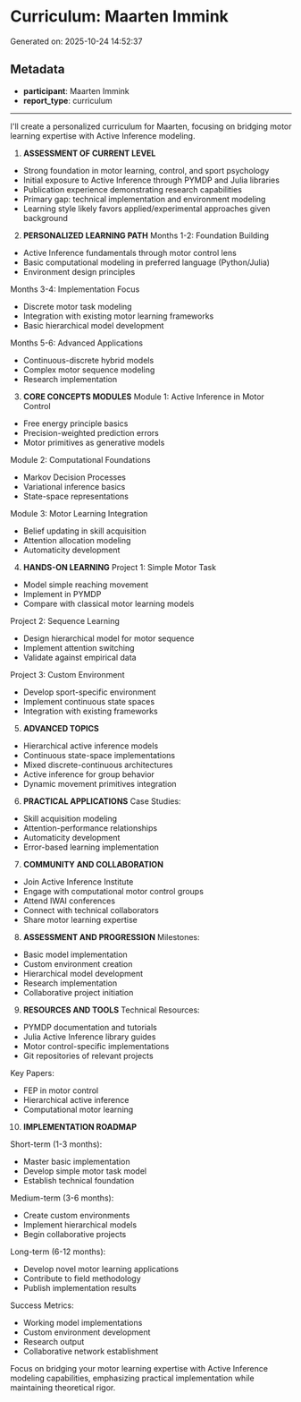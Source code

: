 # Curriculum: Maarten Immink

Generated on: 2025-10-24 14:52:37

## Metadata

- **participant**: Maarten Immink
- **report_type**: curriculum

---

I'll create a personalized curriculum for Maarten, focusing on bridging motor learning expertise with Active Inference modeling.

1. **ASSESSMENT OF CURRENT LEVEL**
- Strong foundation in motor learning, control, and sport psychology
- Initial exposure to Active Inference through PYMDP and Julia libraries
- Publication experience demonstrating research capabilities
- Primary gap: technical implementation and environment modeling
- Learning style likely favors applied/experimental approaches given background

2. **PERSONALIZED LEARNING PATH**
Months 1-2: Foundation Building
- Active Inference fundamentals through motor control lens
- Basic computational modeling in preferred language (Python/Julia)
- Environment design principles

Months 3-4: Implementation Focus
- Discrete motor task modeling
- Integration with existing motor learning frameworks
- Basic hierarchical model development

Months 5-6: Advanced Applications
- Continuous-discrete hybrid models
- Complex motor sequence modeling
- Research implementation

3. **CORE CONCEPTS MODULES**
Module 1: Active Inference in Motor Control
- Free energy principle basics
- Precision-weighted prediction errors
- Motor primitives as generative models

Module 2: Computational Foundations
- Markov Decision Processes
- Variational inference basics
- State-space representations

Module 3: Motor Learning Integration
- Belief updating in skill acquisition
- Attention allocation modeling
- Automaticity development

4. **HANDS-ON LEARNING**
Project 1: Simple Motor Task
- Model simple reaching movement
- Implement in PYMDP
- Compare with classical motor learning models

Project 2: Sequence Learning
- Design hierarchical model for motor sequence
- Implement attention switching
- Validate against empirical data

Project 3: Custom Environment
- Develop sport-specific environment
- Implement continuous state spaces
- Integration with existing frameworks

5. **ADVANCED TOPICS**
- Hierarchical active inference models
- Continuous state-space implementations
- Mixed discrete-continuous architectures
- Active inference for group behavior
- Dynamic movement primitives integration

6. **PRACTICAL APPLICATIONS**
Case Studies:
- Skill acquisition modeling
- Attention-performance relationships
- Automaticity development
- Error-based learning implementation

7. **COMMUNITY AND COLLABORATION**
- Join Active Inference Institute
- Engage with computational motor control groups
- Attend IWAI conferences
- Connect with technical collaborators
- Share motor learning expertise

8. **ASSESSMENT AND PROGRESSION**
Milestones:
- Basic model implementation
- Custom environment creation
- Hierarchical model development
- Research implementation
- Collaborative project initiation

9. **RESOURCES AND TOOLS**
Technical Resources:
- PYMDP documentation and tutorials
- Julia Active Inference library guides
- Motor control-specific implementations
- Git repositories of relevant projects

Key Papers:
- FEP in motor control
- Hierarchical active inference
- Computational motor learning

10. **IMPLEMENTATION ROADMAP**

Short-term (1-3 months):
- Master basic implementation
- Develop simple motor task model
- Establish technical foundation

Medium-term (3-6 months):
- Create custom environments
- Implement hierarchical models
- Begin collaborative projects

Long-term (6-12 months):
- Develop novel motor learning applications
- Contribute to field methodology
- Publish implementation results

Success Metrics:
- Working model implementations
- Custom environment development
- Research output
- Collaborative network establishment

Focus on bridging your motor learning expertise with Active Inference modeling capabilities, emphasizing practical implementation while maintaining theoretical rigor.